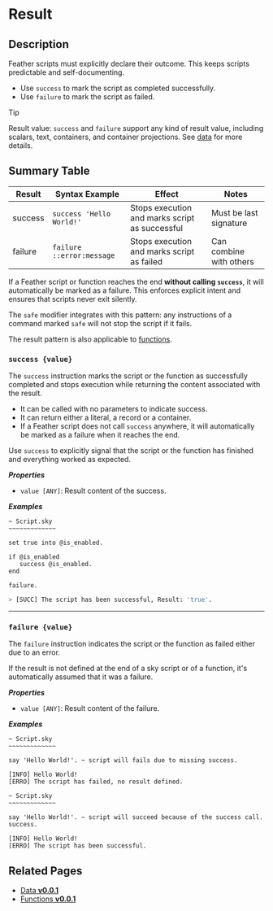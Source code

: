 # Result

## Description

Feather scripts must explicitly declare their outcome. This keeps scripts predictable and self-documenting.

- Use `success` to mark the script as completed successfully.
- Use `failure` to mark the script as failed.

> [!Tip]
>
> Result value: `success` and `failure` support any kind of result value, including scalars, text, containers, and container projections. See [data](./data-0.0.1.md) for more details.

## Summary Table

| Result  | Syntax Example            | Effect                                         | Notes                   |
| ------- | ------------------------- | ---------------------------------------------- | ----------------------- |
| success | `success 'Hello World!'`  | Stops execution and marks script as successful | Must be last signature  |
| failure | `failure ::error:message` | Stops execution and marks script as failed     | Can combine with others |

If a Feather script or function reaches the end **without calling `success`**, it will automatically be marked as a failure. This enforces explicit intent and ensures that scripts never exit silently.

The `safe` modifier integrates with this pattern: any instructions of a command marked `safe` will not stop the script if it fails.

The result pattern is also applicable to [functions](./functions.md).

### `success {value}`

The `success` instruction marks the script or the function as successfully completed and stops execution while returning the content associated with the result.

- It can be called with no parameters to indicate success.
- It can return either a literal, a record or a container.
- If a Feather script does not call `success` anywhere, it will automatically be marked as a failure when it reaches the end.

Use `success` to explicitly signal that the script or the function has finished and everything worked as expected.

**_Properties_**

- `value [ANY]`: Result content of the success.

**_Examples_**

```sky
~ Script.sky
~~~~~~~~~~~~~

set true into @is_enabled.

if @is_enabled
   success @is_enabled.
end

failure.
```

```bash
> [SUCC] The script has been successful, Result: 'true'.
```

---

### `failure {value}`

The `failure` instruction indicates the script or the function as failed either due to an error.

If the result is not defined at the end of a sky script or of a function, it's automatically assumed that it was a failure.

**_Properties_**

- `value [ANY]`: Result content of the failure.

**_Examples_**

```sky
~ Script.sky
~~~~~~~~~~~~~

say 'Hello World!'. ~ script will fails due to missing success.
```

```text
[INFO] Hello World!
[ERRO] The script has failed, no result defined.
```

```sky
~ Script.sky
~~~~~~~~~~~~~

say 'Hello World!'. ~ script will succeed because of the success call.
success.
```

```text
[INFO] Hello World!
[ERRO] The script has been successful.
```

## Related Pages

- [Data **v0.0.1**](../data-0.0.1.md)
- [Functions **v0.0.1**](../functions-0.0.1.md)
